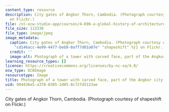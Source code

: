 ```yaml
---
content_type: resource
description: City gates of Angkor Thorn, Cambodia. (Photograph courtesy of shapeshift
  on Flickr.)
file: /ol-ocw-studio-app/courses/4-696-a-global-history-of-architecture-writing-seminar-spring-2008/904436e5a37803052d858c72fd5123ae_4-696s08.jpg
file_size: 113330
file_type: image/jpeg
image_metadata:
  caption: City gates of Angkor Thorn, Cambodia. (Photograph courtesy of {{% resource_link
    "cd146acc-4e99-4477-beb9-0aff7d01a07e" "shapeshift" %}} on Flickr.)
  credit: ''
  image-alt: Photograph of a tower with carved face, part of the Angkor city gates.
learning_resource_types: []
license: https://creativecommons.org/licenses/by-nc-sa/4.0/
ocw_type: OCWImage
resourcetype: Image
title: Photograph of a tower with carved face, part of the Angkor city gates
uid: 904436e5-a378-0305-2d85-8c72fd5123ae
---
```

City gates of Angkor Thorn, Cambodia. (Photograph courtesy of shapeshift on Flickr.)